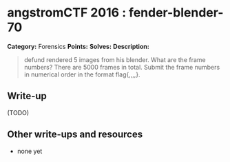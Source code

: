 # angstromCTF 2016 : fender-blender-70

**Category:** Forensics
**Points:** 
**Solves:** 
**Description:**

> defund rendered 5 images from his blender. What are the frame numbers? There are 5000 frames in total. Submit the frame numbers in numerical order in the format flag{<num1>,<num2>,<num3>,<num4>,<num5>}. 
> 


## Write-up

(TODO)

## Other write-ups and resources

* none yet

